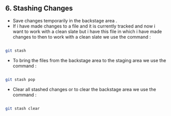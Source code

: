 ## 6. Stashing Changes

- Save changes temporarily in the backstage area .
- If i have made changes to a file and it is currently tracked  and now i want to work with a clean slate but i have this file in which i have made changes to then to work with a clean slate we use the command :
```bash

git stash

```


- To bring the files from the backstage area to the staging area we use the command :
```bash

git stash pop

```

- Clear all stashed changes or to clear the backstage area we use the command :
```bash

git stash clear

```


